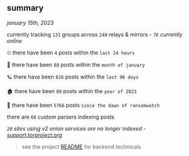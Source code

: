 
## summary
_january 15th, 2023_

currently tracking `131` groups across `240` relays & mirrors - _`76` currently online_

⏲ there have been `4` posts within the `last 24 hours`

🦈 there have been `80` posts within the `month of january`

🪐 there have been `826` posts within the `last 90 days`

🏚 there have been `80` posts within the `year of 2023`

🦕 there have been `5766` posts `since the dawn of ransomwatch`

there are `68` custom parsers indexing posts

_`20` sites using v2 onion services are no longer indexed - [support.torproject.org](https://support.torproject.org/onionservices/v2-deprecation/)_

> see the project [README](https://github.com/joshhighet/ransomwatch#ransomwatch--) for backend technicals

